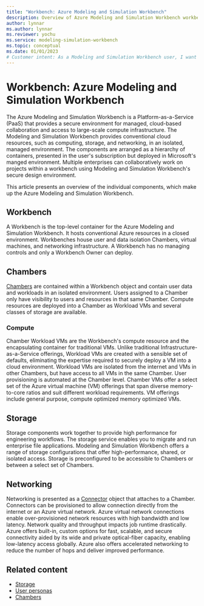 ```yaml
---
title: "Workbench: Azure Modeling and Simulation Workbench"
description: Overview of Azure Modeling and Simulation Workbench workbench component.
author: lynnar
ms.author: lynnar
ms.reviewer: yochu
ms.service: modeling-simulation-workbench
ms.topic: conceptual
ms.date: 01/01/2023
# Customer intent: As a Modeling and Simulation Workbench user, I want to understand workbench components.
---
```

# Workbench: Azure Modeling and Simulation Workbench

The Azure Modeling and Simulation Workbench is a Platform-as-a-Service (PaaS) that provides a secure environment for managed, cloud-based collaboration and access to large-scale compute infrastructure. The Modeling and Simulation Workbench provides conventional cloud resources, such as computing, storage, and networking, in an isolated, managed environment. The components are arranged as a hierarchy of containers, presented in the user's subscription but deployed in Microsoft's manged environment. Multiple enterprises can collaboratively work on projects within a workbench using Modeling and Simulation Workbench's secure design environment.

This article presents an overview of the individual components, which make up the Azure Modeling and Simulation Workbench.

## Workbench

A Workbench is the top-level container for the Azure Modeling and Simulation Workbench. It hosts conventional Azure resources in a closed environment. Workbenches house user and data isolation Chambers, virtual machines, and networking infrastructure. A Workbench has no managing controls and only a Workbench Owner can deploy.

## Chambers

[Chambers](./concept-chamber.md) are contained within a Workbench object and contain user data and workloads in an isolated environment. Users assigned to a Chamber only have visibility to users and resources in that same Chamber. Compute resources are deployed into a Chamber as Workload VMs and several classes of storage are available.

### Compute

Chamber Workload VMs are the Workbench's compute resource and the encapsulating container for traditional VMs. Unlike traditional Infrastructure-as-a-Service offerings, Workload VMs are created with a sensible set of defaults, eliminating the expertise required to securely deploy a VM into a cloud environment. Workload VMs are isolated from the internet and VMs in other Chambers, but have access to all VMs in the same Chamber. User provisioning is automated at the Chamber level. Chamber VMs offer a select set of the Azure virtual machine (VM) offerings that span diverse memory-to-core ratios and suit different workload requirements. VM offerings include general purpose, compute optimized memory optimized VMs.

## Storage

Storage components work together to provide high performance for engineering workflows. The storage service enables you to migrate and run enterprise file applications. Modeling and Simulation Workbench offers a range of storage configurations that offer high-performance, shared, or isolated access. Storage is preconfigured to be accessible to Chambers or between a select set of Chambers.

## Networking

Networking is presented as a [Connector](./concept-connector.md) object that attaches to a Chamber. Connectors can be provisioned to allow connection directly from the internet or an Azure virtual network. Azure virtual network connections enable over-provisioned network resources with high bandwidth and low latency. Network quality and throughput impacts job runtime drastically. Azure offers built-in, custom options for fast, scalable, and secure connectivity aided by its wide and private optical-fiber capacity, enabling low-latency access globally. Azure also offers accelerated networking to reduce the number of hops and deliver improved performance.

<!-- 
- [Azure ExpressRoute](/azure/expressroute/expressroute-introduction) - The network service creates private connections between the infrastructure on-premises without traversing the public internet. The service offers immense reliability, quicker speeds, and lower latencies than regular internet connections.

- [Azure VPN](/azure/vpn-gateway/vpn-gateway-about-vpngateways) - A VPN gateway is a specific type of virtual network gateway, sending encrypted traffic between an Azure virtual network and an on-premises network over the public network.

- Remote desktop service - As robust security is mandatory to protect IP within and outside chambers, remote desktop access needs to be secured, with custom restrictions on data transfer through the sessions. Customer IT admins can enable multifactor authentication through [Microsoft Entra ID](/azure/active-directory/) and provision role assignments to Modeling and Simulation Workbench users. -->

## Related content

* [Storage](./concept-storage.md)
* [User personas](./concept-user-personas.md)
* [Chambers](./concept-chamber.md)
